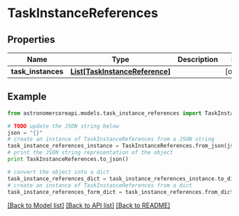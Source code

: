 # TaskInstanceReferences


## Properties
Name | Type | Description | Notes
------------ | ------------- | ------------- | -------------
**task_instances** | [**List[TaskInstanceReference]**](TaskInstanceReference.md) |  | [optional] 

## Example

```python
from astronomercoreapi.models.task_instance_references import TaskInstanceReferences

# TODO update the JSON string below
json = "{}"
# create an instance of TaskInstanceReferences from a JSON string
task_instance_references_instance = TaskInstanceReferences.from_json(json)
# print the JSON string representation of the object
print TaskInstanceReferences.to_json()

# convert the object into a dict
task_instance_references_dict = task_instance_references_instance.to_dict()
# create an instance of TaskInstanceReferences from a dict
task_instance_references_form_dict = task_instance_references.from_dict(task_instance_references_dict)
```
[[Back to Model list]](../README.md#documentation-for-models) [[Back to API list]](../README.md#documentation-for-api-endpoints) [[Back to README]](../README.md)


